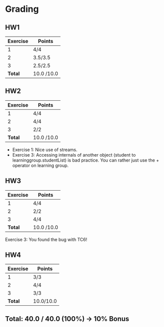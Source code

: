 # Grading

## HW1

| Exercise  | Points     |
|-----------|------------|
| 1         | 4/4        |
| 2         | 3.5/3.5    |
| 3         | 2.5/2.5    |
| **Total** | 10.0 /10.0 |



## HW2

| Exercise  | Points     |
|-----------|------------|
| 1         | 4/4        |
| 2         | 4/4        |
| 3         | 2/2        |
| **Total** | 10.0 /10.0 |

- Exercise 1: Nice use of streams.
- Exercise 3: Accessing internals of another object (student to learninggroup.studentList) is bad practice. 
You can rather just use the + operator on learning group.


## HW3

| Exercise  | Points     |
|-----------|------------|
| 1         | 4/4        |
| 2         | 2/2        |
| 3         | 4/4        |
| **Total** | 10.0 /10.0 |

Exercise 3: You found the bug with TC6!


## HW4

| Exercise  | Points    |
|-----------|-----------|
| 1         | 3/3       |
| 2         | 4/4       |
| 3         | 3/3       |
| **Total** | 10.0/10.0 |


## Total: 40.0 / 40.0 (100%) -> 10% Bonus
